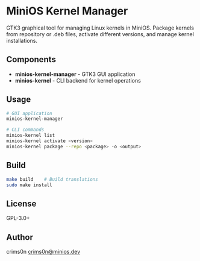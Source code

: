 # MiniOS Kernel Manager

GTK3 graphical tool for managing Linux kernels in MiniOS. Package kernels from repository or .deb files, activate different versions, and manage kernel installations.

## Components

- **minios-kernel-manager** - GTK3 GUI application
- **minios-kernel** - CLI backend for kernel operations

## Usage

```bash
# GUI application
minios-kernel-manager

# CLI commands
minios-kernel list
minios-kernel activate <version>
minios-kernel package --repo <package> -o <output>
```

## Build

```bash
make build    # Build translations
sudo make install
```

## License

GPL-3.0+

## Author

crims0n <crims0n@minios.dev>